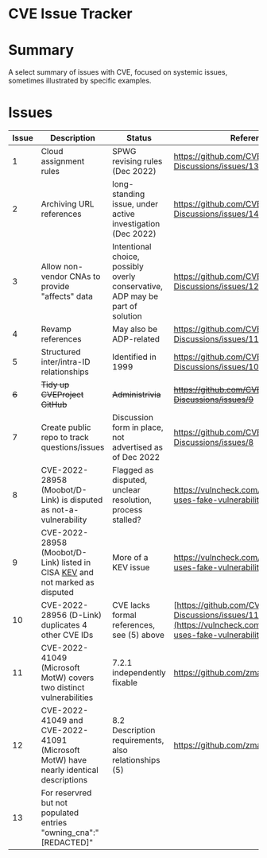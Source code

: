 CVE Issue Tracker
==================

# Summary

A select summary of issues with CVE, focused on systemic issues, sometimes illustrated by specific examples.

# Issues

| Issue | Description | Status | References |
| --- | --- | --- | --- |
| 1 | Cloud assignment rules | SPWG revising rules (Dec 2022) | https://github.com/CVEProject/Board-Discussions/issues/13 |
| 2 | Archiving URL references | long-standing issue, under active investigation (Dec 2022) | https://github.com/CVEProject/Board-Discussions/issues/14 |
| 3 | Allow non-vendor CNAs to provide "affects" data | Intentional choice, possibly overly conservative, ADP may be part of solution | https://github.com/CVEProject/Board-Discussions/issues/12 |
| 4 | Revamp references | May also be ADP-related | https://github.com/CVEProject/Board-Discussions/issues/11 |
| 5 | Structured inter/intra-ID relationships | Identified in 1999 | https://github.com/CVEProject/Board-Discussions/issues/10 |
| ~~6~~ | ~~Tidy up CVEProject GitHub~~ | ~~Administrivia~~ | ~~https://github.com/CVEProject/Board-Discussions/issues/9~~ |
| 7 | Create public repo to track questions/issues | Discussion form in place, not advertised as of Dec 2022 | https://github.com/CVEProject/Board-Discussions/issues/8 |
| 8 | CVE-2022-28958 (Moobot/D-Link) is disputed as not-a-vulnerability | Flagged as disputed, unclear resolution, process stalled? | https://vulncheck.com/blog/moobot-uses-fake-vulnerability |
| 9 | CVE-2022-28958 (Moobot/D-Link) listed in CISA [KEV](https://www.cisa.gov/known-exploited-vulnerabilities-catalog) and not marked as disputed | More of a KEV issue | https://vulncheck.com/blog/moobot-uses-fake-vulnerability |
| 10 | CVE-2022-28956 (D-Link) duplicates 4 other CVE IDs | CVE lacks formal references, see (5) above | [https://github.com/CVEProject/Board-Discussions/issues/11](https://vulncheck.com/blog/moobot-uses-fake-vulnerability) |
| 11 | CVE-2022-41049 (Microsoft MotW) covers two distinct vulnerabilities | 7.2.1 independently fixable | https://github.com/zmanion/CVE/issues/2 |
| 12 | CVE-2022-41049 and CVE-2022-41091 (Microsoft MotW) have nearly identical descriptions | 8.2 Description requirements, also relationships (5) | https://github.com/zmanion/CVE/issues/3 |
| 13 | For reservred but not populated entries "owning_cna":"[REDACTED]" | | |
